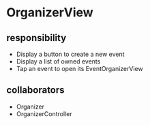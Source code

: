 # OrganizerView
## responsibility
- Display a button to create a new event
- Display a list of owned events
- Tap an event to open its EventOrganizerView
## collaborators
- Organizer
- OrganizerController